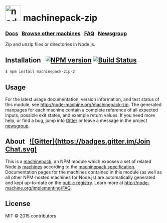 <h1>
  <a href="http://node-machine.org" title="Node-Machine public registry"><img alt="node-machine logo" title="Node-Machine Project" src="http://node-machine.org/images/machine-anthropomorph-for-white-bg.png" width="50" /></a>
  machinepack-zip
</h1>

### [Docs](http://node-machine.org/machinepack-zip) &nbsp; [Browse other machines](http://node-machine.org/machinepacks) &nbsp;  [FAQ](http://node-machine.org/implementing/FAQ)  &nbsp;  [Newsgroup](https://groups.google.com/forum/?hl=en#!forum/node-machine)

Zip and unzip files or directories in Node.js.


## Installation &nbsp; [![NPM version](https://badge.fury.io/js/machinepack-zip.svg)](http://badge.fury.io/js/machinepack-zip) [![Build Status](https://travis-ci.org/mikermcneil/machinepack-zip.png?branch=master)](https://travis-ci.org/mikermcneil/machinepack-zip)

```sh
$ npm install machinepack-zip-2
```

## Usage

For the latest usage documentation, version information, and test status of this module, see <a href="http://node-machine.org/machinepack-zip" title="Zip and unzip files or directories in Node.js. (for node.js)">http://node-machine.org/machinepack-zip</a>.  The generated manpages for each machine contain a complete reference of all expected inputs, possible exit states, and example return values.  If you need more help, or find a bug, jump into [Gitter](https://gitter.im/node-machine/general) or leave a message in the project [newsgroup](https://groups.google.com/forum/?hl=en#!forum/node-machine).

## About  &nbsp; [![Gitter](https://badges.gitter.im/Join Chat.svg)](https://gitter.im/node-machine/general?utm_source=badge&utm_medium=badge&utm_campaign=pr-badge&utm_content=badge)

This is a [machinepack](http://node-machine.org/machinepacks), an NPM module which exposes a set of related Node.js [machines](http://node-machine.org/spec/machine) according to the [machinepack specification](http://node-machine.org/spec/machinepack).
Documentation pages for the machines contained in this module (as well as all other NPM-hosted machines for Node.js) are automatically generated and kept up-to-date on the <a href="http://node-machine.org" title="Public machine registry for Node.js">public registry</a>.
Learn more at <a href="http://node-machine.org/implementing/FAQ" title="Machine Project FAQ (for implementors)">http://node-machine.org/implementing/FAQ</a>.

## License

MIT &copy; 2015 contributors
